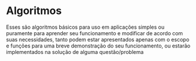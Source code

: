 # Algoritmos

Esses são algoritmos básicos para uso em aplicações simples ou puramente para aprender seu funcionamento e modificar de acordo com suas necessidades, tanto podem estar apresentados apenas com o escopo e funções para uma breve demonstração do seu funcionamento, ou estarão implementados na solução de alguma questão/problema
